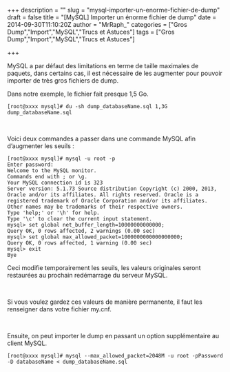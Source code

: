 +++
description = ""
slug = "mysql-importer-un-enorme-fichier-de-dump"
draft = false
title = "[MySQL] Importer un énorme fichier de dump"
date = 2014-09-30T11:10:20Z
author = "MrRaph_"
categories = ["Gros Dump","Import","MySQL","Trucs et Astuces"]
tags = ["Gros Dump","Import","MySQL","Trucs et Astuces"]

+++


MySQL a par défaut des limitations en terme de taille maximales de paquets, dans certains cas, il est nécessaire de les augmenter pour pouvoir importer de très gros fichiers de dump.  

 Dans notre exemple, le fichier fait presque 1,5 Go.

    [root@xxxx mysql]# du -sh dump_databaseName.sql 1,3G dump_databaseName.sql

 

Voici deux commandes a passer dans une commande MySQL afin d’augmenter les seuils :

    [root@xxxx mysql]# mysql -u root -p
    Enter password:
    Welcome to the MySQL monitor.
    Commands end with ; or \g.
    Your MySQL connection id is 323
    Server version: 5.1.73 Source distribution Copyright (c) 2000, 2013, Oracle and/or its affiliates. All rights reserved. Oracle is a registered trademark of Oracle Corporation and/or its affiliates. Other names may be trademarks of their respective owners.
    Type 'help;' or '\h' for help.
    Type '\c' to clear the current input statement.
    mysql> set global net_buffer_length=10000000000000;
    Query OK, 0 rows affected, 2 warnings (0.00 sec)
    mysql> set global max_allowed_packet=1000000000000000000;
    Query OK, 0 rows affected, 1 warning (0.00 sec)
    mysql> exit
    Bye

Ceci modifie temporairement les seuils, les valeurs originales seront restaurées au prochain redémarrage du serveur MySQL.

 

Si vous voulez gardez ces valeurs de manière permanente, il faut les renseigner dans votre fichier my.cnf.

 

Ensuite, on peut importer le dump en passant un option supplémentaire au client MySQL.

    [root@xxxx mysql]# mysql --max_allowed_packet=2048M -u root -pPassword -D databaseName < dump_databaseName.sql

 

 
